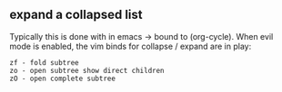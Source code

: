 ## expand a collapsed list

Typically this is done with <TAB> in emacs -> bound to (org-cycle). 
When evil mode is enabled, the vim binds for collapse / expand are in play:
```
zf - fold subtree 
zo - open subtree show direct children
zO - open complete subtree
```
